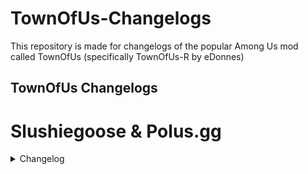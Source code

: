 # TownOfUs-Changelogs
This repository is made for changelogs of the popular Among Us mod called TownOfUs (specifically TownOfUs-R by eDonnes)


## TownOfUs Changelogs

# Slushiegoose & Polus.gg

<details>
  <summary> Changelog </summary>
  <details>
    <summary> v2.2.1 </summary>
    <ul> <li> Fix for the credits removed in v2.0.3 </li> </ul>
  </details>
  <details>
    <summary> v2.2.0 </summary>
    <ul> <li> Compatibility for Among Us v2021.6.30s </li> </ul>
    <ul> <li> Role percentages now change by 10%, or 5% if you hold shift </li> </ul>
    <ul> <li> New Drag/Drop Buttons for the Undertaker </li> </ul>
    <ul> <li> New Button Image for the Button Barry </li> </ul>
    <ul> <li> Phantom can't switch between vents </li> </ul>
    <ul> <li> Increased Max Cooldown for the Shifter to 60s </li> </ul>
    <ul> <li> Swapper can no longer get the Button Barry Modifier </li> </ul>
    <ul> <li> Glitch can no longer get the Button Barry Modifier </li> </ul>
    <ul> <li> Mayor votes are refunded if the player disconnects </li> </ul>
    <ul> <li> Mayor votes are refunded if the player is killed by the assassin </li> </ul>
    <ul> <li> Handshake refactor </li> </ul>
    <ul> <li> Fix for the Crashing Issues </li> </ul>
    <ul> <li> Fix for the Interaction Shifter/Giant </li> </ul>
    <ul> <li> Fix for the Interaction Shifter/Engineer </li> </ul>    
    <ul> <li> Fix for the Interaction Glitch/Jester </li> </ul>
    <ul> <li> Fix for the Interaction Morphling/Giant </li> </ul>
    <ul> <li> Fix for the Altruist Body Issues </li> </ul>
    <ul> <li> Fix for the Assassin DC Issues </li> </ul>
    <ul> <li> Fix for the Executioner Spawn Issues </li> </ul>
    <ul> <li> Fix for the Phantom Vent Spawn Issues </li> </ul>    
    <ul> <li> Fix for the Phantom Walking Through Walls Issues </li> </ul>
    <ul> <li> Fix for the Phantom Doors Issues </li> </ul>
    <ul> <li> Fix for the Phantom Tasks Issues </li> </ul>
    <ul> <li> Fix for the Swooper Invisible Issues </li> </ul>    
    <ul> <li> Fix for the Time Lord Flashing Ability Issues </li> </ul>
    <ul> <li> Fix for the Time Lord Rewind Vent Issues </li> </ul>
    <ul> <li> Fix for the Undertaker Dragging Issues </li> </ul>    
    <ul> <li> Fix for the Underdog Cooldown Issues </li> </ul>
    <ul> <li> Fix for the Giant Modifier Size Issues </li> </ul>
    <ul> <li> Fix for the State Of Dead/DC Bodies In Meeting Issues </li> </ul>   
    <ul> <li> Fix for the Voting Visual Issues </li> </ul>      
    <ul> <li> Minor enhancements and bug fixes </li> </ul>
  </details>
   <details>
     <summary> v2.1.4 </summary>
     <ul> <li> New Role (Phantom, Undertaker, Underdog) </li> </ul>
    <ul> <li> Custom Color </li> </ul>
    <ul> <li> Hats </li> </ul>
    <ul> <li> Fix for launching issues </li> </ul>
    <ul> <li> Fix for the Voting issues </li> </ul>
    <ul> <li> Fix for the disconnect issue</li> </ul>
    <ul> <li> Fix for the username placement </li> </ul>
    <ul> <li> Fix for the Medic  </li> </ul>
    <ul> <li> Fix for the Spy </li> </ul>
    <ul> <li> Fix for the Mayor </li> </ul>
    <ul> <li> Fix for the Arsonist </li> </ul>
    <ul> <li> Fix for the Assassin </li> </ul>
    <ul> <li> Fix for the Phantom </li> </ul>
    <ul> <li> Modded Handshake </li> </ul>
    <ul> <li> Child is removed </li> </ul>
    <ul> <li> Minor enhancements and bug fixes </li> </ul>
 </details>
  <details>
  <summary> v2.1.3 </summary>
  <ul> <li> Fix the launch issue </li> </ul>
  <ul> <li> Fix for the swooper role </li> </ul>
  <ul> <li> Fix for the janitor role </li> </ul>
  <ul> <li> Minor enhancements and bug fixes </li> </ul>
 </details>
  <details>
  <summary> v2.1.2 </summary>
  <ul> <li> Crucial bug fixes </li> </ul>
 </details>
   <details>
  <summary> v2.1.1 </summary>
  <ul> <li> 2021.6.15 support, Epic Games compatibility and Assassin Role </li> </ul>
 </details>
    <details>
  <summary> v2.0.4 </summary>
  <ul> <li> Crucial bug fixes </li> </ul>
 </details>
   <details>
  <summary> v2.0.3 </summary>
  <ul> <li> 2021.5.10s support </li> </ul>
 </details>
<details>
  <summary> v2.0.2 </summary>
  <ul> <li> 2021.4.14s support and temporary auth fixes </li> </ul>
 </details>
   <details>
  <summary> v2.0.1 </summary>
  <ul> <li> 2021.4.12s support </li> </ul>
 </details>
   <details>
  <summary> v2.0.0 </summary>
  <ul>
   <li> Airship support! </li>
   <li> New role - Altruist </li>
   <li> New modifiers - Giant & Button Barry </li>
   <li> Airship comms fix built-in </li>
   <li> Bug fixes with Lovers, Time Lord etc. </li>
   <li> New hats based on streamers! </li>
   <li> Investigator cannot spawn on airship due to too much lag with handling footprints </li>
  </ul>
 </details>
  <details>
  <summary> v1.2.0 </summary>
  <ul>
    <li> New roles (see above)</a>
    <li> New modifiers (see above)</li>
    <li> Exporting and Importing game settings which sync between versions 1.2.0 and future versions</li>
    <li> Disconnect fix </li>
    <li> Mayor additions - Abstain button, Option for Mayor's extra votes to be anonymous </li>
    <li> Option for dead to see the roles of everyone </li>
    <li> Custom colours now work! </li>
  </ul>
 </details>
  <details>
  <summary> v1.1.0 </summary>
  <ul>
    <li> New roles (see above)</a>
    <li> New modifiers (see above)</li>
    <li> The Engineer has been changed to the <a href="https://github.com/NotHunter101/ExtraRolesAmongUs">ExtraRoles</a> version </li>
    <li> Backend overhaul! This will make it easier to add new roles </li>
    <li> New Button Art! </li>
    <li> Maps and Impostor Count can be changed from the Lobby! </li>
    <li> Shadows for the Custom Colours </li>
    <li> Fixes </li>
    <ul>
      <li> The Jester and The Shifter unable to fix Sabotages </li>
      <li> The Time Lord's Rewind not auto-force closing tasks </li>
      <li> The Q button not working for Sheriff </li>
      <li> The Shifter's Shift looking too much like a Kill </li>
      <li> Changing colours would render you weirdly green in normal Among Us </li>
    </ul>
  </ul>
  </details>
    <details>
  <summary> v1.0.3 </summary>
  <p> Fixes: </p>
  <ul>
    <li> Engineer being able to Fix every sabotage </li>
    <li> The Investigator being able to revive people voted out (and instead made it an option) </li>
    <li> Footprints not appearing if a person walks over old footprints </li>
    <li> Graphical glitch where Jester and Lovers simultaneously win </li>
    <li> Players spawning back into positions from the last game when time is rewound right at the beginning of a new game </li>
    <li> Graphical Bug of Time Lord's name not being blue in Meetings </li>
    <li> Fixed Medbay Scan not working for custom colours </li>
  </ul>
  </details>
  <details>
  <summary> v1.0.2 </summary>
  <p> Fixes: </p>
  <ul>
    <li>  The Swapper being unable to vote </li>
    Swapper unable to vote
    <li> Mayor Vote Bank ending up negative </li>
    <li> Anonymous Voting not working when Mayor is in a game </li>
    <li> Chats not working in the lobby </li>
    <li> Sheriff desync (I think) </li>
    <li> Buttons being able to be used during meetings </li>
  </ul>
  <hr>
  </details>
    <details>
  <summary> v1.0.1 </summary>
  <p> Fixes errors of not being able to launch. </p>
  </details>
</details>
  
